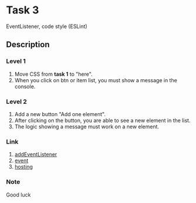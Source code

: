 # Task 3 

EventListener, code style (ESLint)

## Description

### Level 1

1. Move CSS from **task 1** to "here".
2. When you click on btn or item list, you must show a message in the console.

### Level 2

1. Add a new button "Add one element".
2. After clicking on the button, you are able to see a new element in the list.
3. The logic showing a message must work on a new element.

### Link 

1. [addEventListener](https://developer.mozilla.org/ru/docs/Web/API/EventTarget/addEventListener)
2. [event](https://stepansuvorov.com/blog/2013/05/%D0%BE%D1%82%D0%BB%D0%B8%D1%87%D0%B8%D0%B5-preventdefault-stoppropagation-%D0%B8-stopimmediatepropagation/)
3. [hosting](https://frontend-stuff.com/blog/hoisting/)

### Note

Good luck